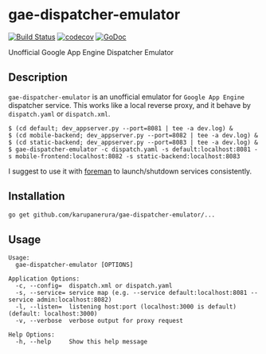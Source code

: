 # gae-dispatcher-emulator

[![Build Status](https://travis-ci.org/karupanerura/gae-dispatcher-emulator.svg?branch=master)](https://travis-ci.org/karupanerura/gae-dispatcher-emulator)
[![codecov](https://codecov.io/gh/karupanerura/gae-dispatcher-emulator/branch/master/graph/badge.svg)](https://codecov.io/gh/karupanerura/gae-dispatcher-emulator)
[![GoDoc](https://godoc.org/github.com/karupanerura/gae-dispatcher-emulator?status.svg)](http://godoc.org/github.com/karupanerura/gae-dispatcher-emulator)

Unofficial Google App Engine Dispatcher Emulator

## Description

`gae-dispatcher-emulator` is an unofficial emulator for `Google App Engine` dispatcher service.
This works like a local reverse proxy, and it behave by `dispatch.yaml` or `dispatch.xml`.

```console
$ (cd default; dev_appserver.py --port=8081 | tee -a dev.log) &
$ (cd mobile-backend; dev_appserver.py --port=8082 | tee -a dev.log) &
$ (cd static-backend; dev_appserver.py --port=8083 | tee -a dev.log) &
$ gae-dispatcher-emulator -c dispatch.yaml -s default:localhost:8081 -s mobile-frontend:localhost:8082 -s static-backend:localhost:8083
```

I suggest to use it with [foreman](http://ddollar.github.io/foreman/) to launch/shutdown services consistently.

## Installation

```bash
go get github.com/karupanerura/gae-dispatcher-emulator/...
```

## Usage

```
Usage:
  gae-dispatcher-emulator [OPTIONS]

Application Options:
  -c, --config=	 dispatch.xml or dispatch.yaml
  -s, --service= service map (e.g. --service default:localhost:8081 --service admin:localhost:8082)
  -l, --listen=	 listening host:port (localhost:3000 is default) (default: localhost:3000)
  -v, --verbose	 verbose output for proxy request

Help Options:
  -h, --help	 Show this help message
```
